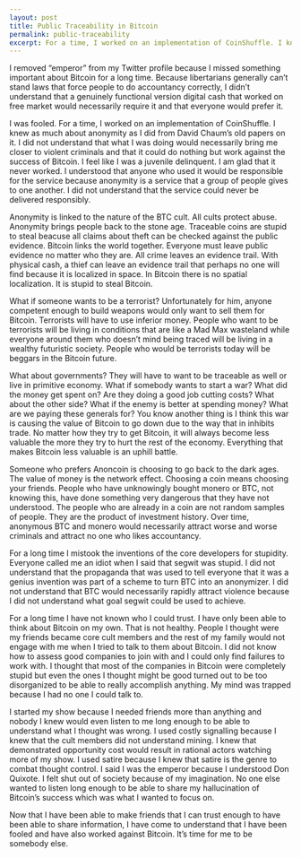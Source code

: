```yaml
---
layout: post
title: Public Traceability in Bitcoin
permalink: public-traceability 
excerpt: For a time, I worked on an implementation of CoinShuffle. I knew as much about anonymity as I did from David Chaum’s old papers on it. I did not understand that what I was doing would necessarily bring me closer to violent criminals and that it could do nothing but work against the success of Bitcoin.
---
```


I removed “emperor” from my Twitter profile because I missed something important about Bitcoin for a long time. Because libertarians generally can’t stand laws that force people to do accountancy correctly, I didn’t understand that a genuinely functional version digital cash that worked on free market would necessarily require it and that everyone would prefer it.

I was fooled. For a time, I worked on an implementation of CoinShuffle. I knew as much about anonymity as I did from David Chaum’s old papers on it. I did not understand that what I was doing would necessarily bring me closer to violent criminals and that it could do nothing but work against the success of Bitcoin. I feel like I was a juvenile delinquent. I am glad that it never worked. I understood that anyone who used it would be responsible for the service because anonymity is a service that a group of people gives to one another. I did not understand that the service could never be delivered responsibly.

Anonymity is linked to the nature of the BTC cult. All cults protect abuse. Anonymity brings people back to the stone age. Traceable coins are stupid to steal beacuse all claims about theft can be checked against the public evidence. Bitcoin links the world together. Everyone must leave public evidence no matter who they are. All crime leaves an evidence trail. With physical cash, a thief can leave an evidence trail that perhaps no one will find because it is localized in space. In Bitcoin there is no spatial localization. It is stupid to steal Bitcoin.

What if someone wants to be a terrorist? Unfortunately for him, anyone competent enough to build weapons would only want to sell them for Bitcoin. Terrorists will have to use inferior money. People who want to be terrorists will be living in conditions that are like a Mad Max wasteland while everyone around them who doesn’t mind being traced will be living in a wealthy futuristic society. People who would be terrorists today will be beggars in the Bitcoin future.

What about governments? They will have to want to be traceable as well or live in primitive economy. What if somebody wants to start a war? What did the money get spent on? Are they doing a good job cutting costs? What about the other side? What if the enemy is better at spending money? What are we paying these generals for? You know another thing is I think this war is causing the value of Bitcoin to go down due to the way that in inhibits trade. No matter how they try to get Bitcoin, it will always become less valuable the more they try to hurt the rest of the economy. Everything that makes Bitcoin less valuable is an uphill battle.

Someone who prefers Anoncoin is choosing to go back to the dark ages. The value of money is the network effect. Choosing a coin means choosing your friends. People who have unknowingly bought monero or BTC, not knowing this, have done something very dangerous that they have not understood. The people who are already in a coin are not random samples of people. They are the product of investment history. Over time, anonymous BTC and monero would necessarily attract worse and worse criminals and attract no one who likes accountancy.

For a long time I mistook the inventions of the core developers for stupidity. Everyone called me an idiot when I said that segwit was stupid. I did not understand that the propaganda that was used to tell everyone that it was a genius invention was part of a scheme to turn BTC into an anonymizer. I did not understand that BTC would necessarily rapidly attract violence because I did not understand what goal segwit could be used to achieve.

For a long time I have not known who I could trust. I have only been able to think about Bitcoin on my own. That is not healthy. People I thought were my friends became core cult members and the rest of my family would not engage with me when I tried to talk to them about Bitcoin. I did not know how to assess good companies to join with and I could only find failures to work with. I thought that most of the companies in Bitcoin were completely stupid but even the ones I thought might be good turned out to be too disorganized to be able to really accomplish anything. My mind was trapped because I had no one I could talk to.

I started my show because I needed friends more than anything and nobody I knew would even listen to me long enough to be able to understand what I thought was wrong. I used costly signalling because I knew that the cult members did not understand mining. I knew that demonstrated opportunity cost would result in rational actors watching more of my show. I used satire because I knew that satire is the genre to combat thought control. I said I was the emperor because I understood Don Quixote. I felt shut out of society because of my imagination. No one else wanted to listen long enough to be able to share my hallucination of Bitcoin’s success which was what I wanted to focus on.

Now that I have been able to make friends that I can trust enough to have been able to share information, I have come to understand that I have been fooled and have also worked against Bitcoin. It’s time for me to be somebody else.
